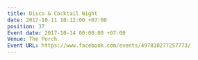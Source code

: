 ```yaml
---
title: Disco & Cocktail Night
date: 2017-10-11 10:12:00 +07:00
position: 37
Event date: 2017-10-14 00:00:00 +07:00
Venue: The Porch
Event URL: https://www.facebook.com/events/497810277257773/
---
```


